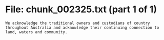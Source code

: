 ﻿# File: chunk_002325.txt (part 1 of 1)
```
We acknowledge the traditional owners and custodians of country throughout Australia and acknowledge their continuing connection to land, waters and community.
```

